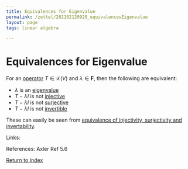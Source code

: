 ```yaml
---
title: Equivalences for Eigenvalue
permalink: /zettel/202102120920_equivalencesEigenvalue
layout: page
tags: linear algebra

---
```

# Equivalences for Eigenvalue

For an [operator](202102082104_operatorDefinition) $T \in \mathcal{L}(V)$ and $\lambda \in \mathbf{F}$, then the following are
equivalent:
- $\lambda$ is an [eigenvalue](202102120912_eigenvalueDefinition)
- $T - \lambda I$ is not [injective](202102071749_injectiveDefinition)
- $T - \lambda I$ is not [surjective](202102071809_surjectiveDefinition)
- $T - \lambda I$ is not [invertible](202102081851_invertibleMap)

These can easily be seen from [equivalence of injectivity, surjectivity and invertability](202102082108_operatorsInvertableInjectiveSurjective).

Links: 

References: Axler Ref 5.6

[Return to Index](index)